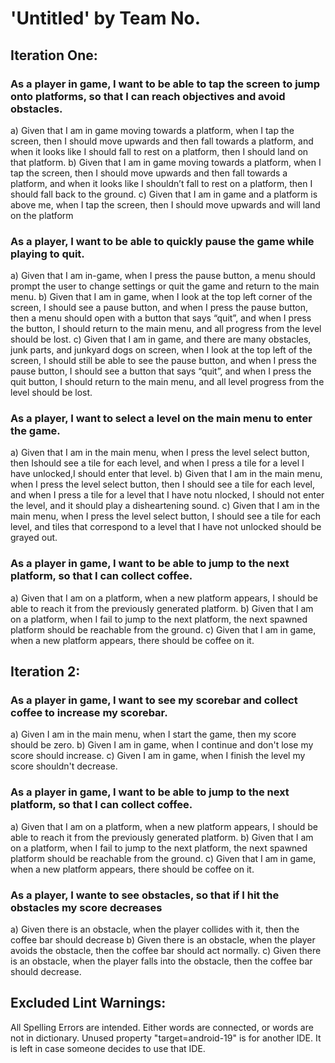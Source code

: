 # 'Untitled' by Team No.

## Iteration One:
### As a player in game, I want to be able to tap the screen to jump onto platforms, so that I can reach objectives and avoid obstacles.
a) Given that I am in game moving towards a platform, when I tap the screen, then I should move upwards and then fall towards a platform, and when it looks like I should fall to rest on a platform, then I should land on that platform.
b) Given that I am in game moving towards a platform, when I tap the screen, then I should move upwards and then fall towards a platform, and when it looks like I shouldn’t fall to rest on a platform, then I should fall back to the ground.
c) Given that I am in game and a platform is above me, when I tap the screen, then I should move upwards and will land on the platform

### As a player, I want to be able to quickly pause the game while playing to quit.
a) Given that I am in-game, when I press the pause button, a menu should prompt
the user to change settings or quit the game and return to the main menu.
b) Given that I am in game, when I look at the top left corner of the screen, I should
see a pause button, and when I press the pause button, then a menu should open
with a button that says “quit”, and when I press the button, I should return to the
main menu, and all progress from the level should be lost.
c) Given that I am in game, and there are many obstacles, junk parts, and junkyard
dogs on screen, when I look at the top left of the screen, I should still be able to
see the pause button, and when I press the pause button, I should see a button that
says “quit”, and when I press the quit button, I should return to the main menu,
and all level progress from the level should be lost.

### As a player, I want to select a level on the main menu to enter the game.
a) Given that I am in the main menu, when I press the level select button, then Ishould see a tile for each level, and when I press a tile for a level I have unlocked,I should enter that level.
b) Given that I am in the main menu, when I press the level select button, then I should see a tile for each level, and when I press a tile for a level that I have notu nlocked, I should not enter the level, and it should play a disheartening sound.
c) Given that I am in the main menu, when I press the level select button, I should see a tile for each level, and tiles that correspond to a level that I have not unlocked should be grayed out.

### As a player in game, I want to be able to jump to the next platform, so that I can collect coffee. 
a) Given that I am on a platform, when a new platform appears, I should be able to reach it from the previously generated platform.
b) Given that I am on a platform, when I fail to jump to the next platform, the next spawned platform should be reachable from the ground.
c) Given that I am in game, when a new platform appears, there should be coffee on it.


## Iteration 2:
### As a player in game, I want to see my scorebar and collect coffee to increase my scorebar.
a) Given I am in the main menu, when I start the game, then my score should be zero.
b) Given I am in game, when I continue and don't lose my score should increase.
c) Given I am in game, when I finish the level my score shouldn't decrease.

### As a player in game, I want to be able to jump to the next platform, so that I can collect coffee.
a) Given that I am on a platform, when a new platform appears, I should be able to reach it from the previously generated platform.
b) Given that I am on a platform, when I fail to jump to the next platform, the next spawned platform should be reachable from the ground.
c) Given that I am in game, when a new platform appears, there should be coffee on it.

### As a player, I wante to see obstacles, so that if I hit the obstacles my score decreases
a) Given there is an obstacle, when the player collides with it, then the coffee bar should decrease
b) Given there is an obstacle, when the player avoids the obstacle, then the coffee bar should act normally.
c) Given there is an obstacle, when the player falls into the obstacle, then the coffee bar should decrease.


## Excluded Lint Warnings:
All Spelling Errors are intended. Either words are connected, or words are not in dictionary.
Unused property "target=android-19" is for another IDE. It is left in case someone decides to use that IDE.
